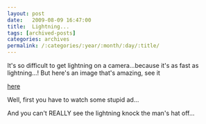 ```yaml
---
layout: post
date:	2009-08-09 16:47:00
title:  Lightning...
tags: [archived-posts]
categories: archives
permalink: /:categories/:year/:month/:day/:title/
---
```

It's so difficult to get lightning on a camera...because it's as fast as lightning...! But here's an image that's amazing, see it 


<a href="http://www.weather.com/multimedia/videoplayer.html?clip=14984&from=36hr_outlet_video"> here </a>


Well, first you have to watch some stupid ad...

And you can't REALLY see the lightning knock the man's hat off...
